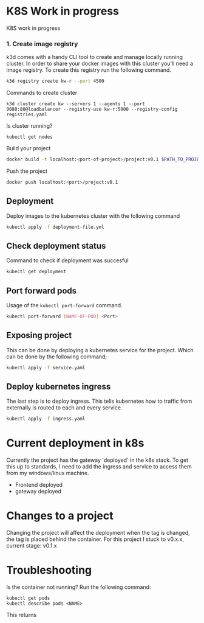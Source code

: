# K8S Work in progress
K8S work in progress
### 1. Create image registry
k3d comes with a handy CLI tool to create and manage locally running cluster. In order to share your docker images with this cluster you'll need a image registry. To create this registry run the following command.
```bash
k3d registry create kw-r --port 4500
```

Commands to create cluster
```
k3d cluster create kw --servers 1 --agents 1 --port 9080:80@loadbalancer --registry-use kw-r:5000 --registry-config registries.yaml
```

Is cluster running?
```
kubectl get nodes
```

Build your project
```bash 
docker build -t localhost:<port-of-project>/project:v0.1 $PATH_TO_PROJECT
```

Push the project
```bash
docker push localhost:<port>/project:v0.1
```

## Deployment
Deploy images to the kubernetes cluster with the following command
```bash
kubectl apply -f deployment-file.yml
```

## Check deployment status
Command to check if deployment was succesful
```bash
kubectl get deployment
```

## Port forward pods
Usage of the `kubectl port-forward` command.
```bash
kubectl port-forward [NAME-OF-POD] <Port>
```

## Exposing project
This can be done by deploying a kubernetes service for the project.
Which can be done by the following command;
```bash
kubectl apply -f service.yaml
```

## Deploy kubernetes ingress
The last step is to deploy ingress. This tells kubernetes how to traffic from externally is routed to each and every service.
```bash
kubectl apply -f ingress.yaml
```

# Current deployment in k8s
Currently the project has the gateway 'deployed' in the k8s stack. To get this up to standards, I need to add the ingress and service to access them
from my windows/linux machine.
- Frontend deployed
- gateway deployed


# Changes to a project
Changing the project will affect the deployment when the tag is changed, the tag is placed behind the container. For this project I stuck to v0.x.x, current stage: v0.1.x


# Troubleshooting
Is the container not running? Run the following command:
```
kubectl get pods
kubectl describe pods <NAME>
```
This returns 